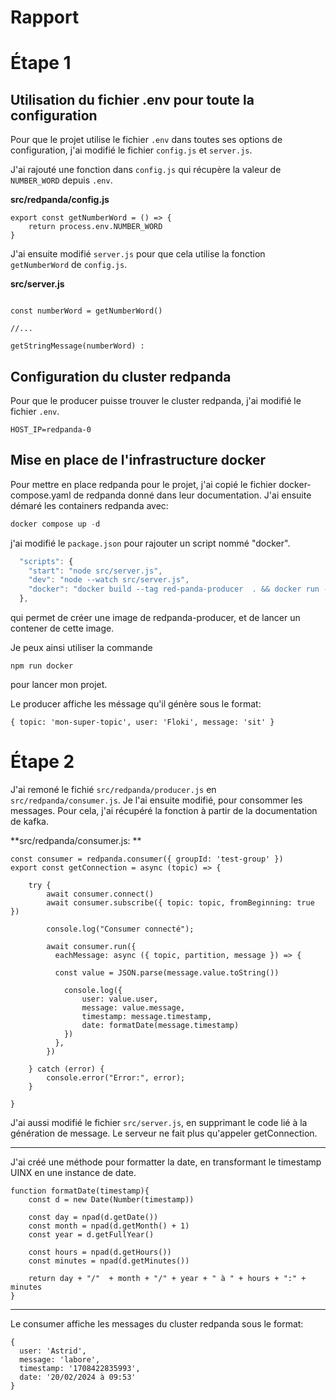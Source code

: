 # Rapport 

# Étape 1 

## Utilisation du fichier .env pour toute la configuration 

Pour que le projet utilise le fichier `.env` dans toutes ses options de
configuration, j'ai modifié le fichier `config.js` et `server.js`.

J'ai rajouté une fonction dans `config.js` qui récupère la valeur de
`NUMBER_WORD` depuis `.env`.

**src/redpanda/config.js**

```Js
export const getNumberWord = () => {
    return process.env.NUMBER_WORD
}
```

J'ai ensuite modifié `server.js` pour que cela utilise la fonction
`getNumberWord` de `config.js`.

**src/server.js**

```Js

const numberWord = getNumberWord()

//...

getStringMessage(numberWord) :
```

## Configuration du cluster redpanda 

Pour que le producer puisse trouver le cluster redpanda, j'ai modifié le fichier
`.env`.

```
HOST_IP=redpanda-0
```

## Mise en place de l'infrastructure docker 

Pour mettre en place redpanda pour le projet, j'ai copié le fichier
docker-compose.yaml de redpanda donné dans leur documentation. J'ai ensuite
démaré les containers redpanda avec:

```js 
docker compose up -d 
```

j'ai modifié le `package.json` pour rajouter un script nommé "docker".

```js 
  "scripts": {
    "start": "node src/server.js",
    "dev": "node --watch src/server.js",
    "docker": "docker build --tag red-panda-producer  . && docker run --volume=./.env:/home/node/app/.env --network=redpanda-quickstart_redpanda_network red-panda-producer"
  },
```

qui permet de créer une image de redpanda-producer, et de lancer un contener de cette image.

Je peux ainsi utiliser la commande 

```Js
npm run docker
```

pour lancer mon projet.

Le producer affiche les méssage qu'il génère sous le format:

```
{ topic: 'mon-super-topic', user: 'Floki', message: 'sit' }
```

# Étape 2 

J'ai remoné le fichié `src/redpanda/producer.js` en
`src/redpanda/consumer.js`. Je l'ai ensuite modifié, pour consommer les
messages. Pour cela, j'ai récupéré la fonction à partir de la documentation de
kafka.

**src/redpanda/consumer.js: **

```Js
const consumer = redpanda.consumer({ groupId: 'test-group' })
export const getConnection = async (topic) => {

    try {
        await consumer.connect()
        await consumer.subscribe({ topic: topic, fromBeginning: true })

        console.log("Consumer connecté");

        await consumer.run({
          eachMessage: async ({ topic, partition, message }) => {

          const value = JSON.parse(message.value.toString())

            console.log({
                user: value.user,
                message: value.message,
                timestamp: message.timestamp,
                date: formatDate(message.timestamp)
            })
          },
        })

    } catch (error) {
        console.error("Error:", error);
    }

}
```

J'ai aussi modifié le fichier `src/server.js`, en supprimant le code lié à la
génération de message. Le serveur ne fait plus qu'appeler getConnection.

----

J'ai créé une méthode pour formatter la date, en transformant le timestamp UINX
en une instance de date.

```Js
function formatDate(timestamp){
    const d = new Date(Number(timestamp))

    const day = npad(d.getDate())
    const month = npad(d.getMonth() + 1)
    const year = d.getFullYear()

    const hours = npad(d.getHours())
    const minutes = npad(d.getMinutes())

    return day + "/"  + month + "/" + year + " à " + hours + ":" + minutes
}
```

---- 

Le consumer affiche les messages du cluster redpanda sous le format:

```
{
  user: 'Astrid',
  message: 'labore',
  timestamp: '1708422835993',
  date: '20/02/2024 à 09:53'
}
```
